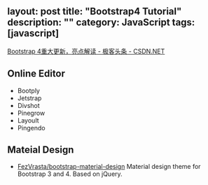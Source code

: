 layout: post
title: "Bootstrap4 Tutorial"
description: ""
category: JavaScript
tags: [javascript]
---

[Bootstrap 4重大更新，亮点解读 - 极客头条 - CSDN.NET](http://geek.csdn.net/news/detail/38027)

## Online Editor

- Bootply
- Jetstrap
- Divshot
- Pinegrow
- LayouIt
- Pingendo

## Mateial Design

- [FezVrasta/bootstrap-material-design](https://github.com/FezVrasta/bootstrap-material-design) Material design theme for Bootstrap 3 and 4. Based on jQuery.
